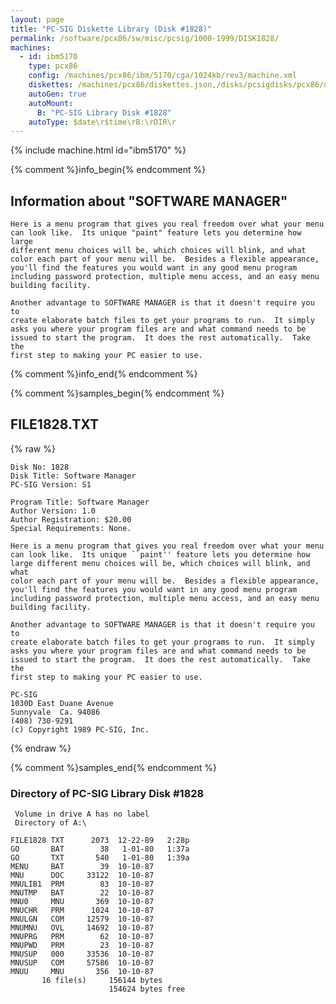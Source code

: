 ```yaml
---
layout: page
title: "PC-SIG Diskette Library (Disk #1828)"
permalink: /software/pcx86/sw/misc/pcsig/1000-1999/DISK1828/
machines:
  - id: ibm5170
    type: pcx86
    config: /machines/pcx86/ibm/5170/cga/1024kb/rev3/machine.xml
    diskettes: /machines/pcx86/diskettes.json,/disks/pcsigdisks/pcx86/diskettes.json
    autoGen: true
    autoMount:
      B: "PC-SIG Library Disk #1828"
    autoType: $date\r$time\rB:\rDIR\r
---
```


{% include machine.html id="ibm5170" %}

{% comment %}info_begin{% endcomment %}

## Information about "SOFTWARE MANAGER"

    Here is a menu program that gives you real freedom over what your menu
    can look like.  Its unique "paint" feature lets you determine how large
    different menu choices will be, which choices will blink, and what
    color each part of your menu will be.  Besides a flexible appearance,
    you'll find the features you would want in any good menu program
    including password protection, multiple menu access, and an easy menu
    building facility.
    
    Another advantage to SOFTWARE MANAGER is that it doesn't require you to
    create elaborate batch files to get your programs to run.  It simply
    asks you where your program files are and what command needs to be
    issued to start the program.  It does the rest automatically.  Take the
    first step to making your PC easier to use.
{% comment %}info_end{% endcomment %}

{% comment %}samples_begin{% endcomment %}

## FILE1828.TXT

{% raw %}
```
Disk No: 1828                                                           
Disk Title: Software Manager                                            
PC-SIG Version: S1                                                      
                                                                        
Program Title: Software Manager                                         
Author Version: 1.0                                                     
Author Registration: $20.00                                             
Special Requirements: None.                                             
                                                                        
Here is a menu program that gives you real freedom over what your menu  
can look like.  Its unique ``paint'' feature lets you determine how     
large different menu choices will be, which choices will blink, and what
color each part of your menu will be.  Besides a flexible appearance,   
you'll find the features you would want in any good menu program        
including password protection, multiple menu access, and an easy menu   
building facility.                                                      
                                                                        
Another advantage to SOFTWARE MANAGER is that it doesn't require you to 
create elaborate batch files to get your programs to run.  It simply    
asks you where your program files are and what command needs to be      
issued to start the program.  It does the rest automatically.  Take the 
first step to making your PC easier to use.                             
                                                                        
PC-SIG                                                                  
1030D East Duane Avenue                                                 
Sunnyvale  Ca. 94086                                                    
(408) 730-9291                                                          
(c) Copyright 1989 PC-SIG, Inc.                                         
```
{% endraw %}

{% comment %}samples_end{% endcomment %}

### Directory of PC-SIG Library Disk #1828

     Volume in drive A has no label
     Directory of A:\

    FILE1828 TXT      2073  12-22-89   2:28p
    GO       BAT        38   1-01-80   1:37a
    GO       TXT       540   1-01-80   1:39a
    MENU     BAT        39  10-10-87
    MNU      DOC     33122  10-10-87
    MNULIB1  PRM        83  10-10-87
    MNUTMP   BAT        22  10-10-87
    MNU0     MNU       369  10-10-87
    MNUCHR   PRM      1024  10-10-87
    MNULGN   COM     12579  10-10-87
    MNUMNU   OVL     14692  10-10-87
    MNUPRG   PRM        62  10-10-87
    MNUPWD   PRM        23  10-10-87
    MNUSUP   000     33536  10-10-87
    MNUSUP   COM     57586  10-10-87
    MNUU     MNU       356  10-10-87
           16 file(s)     156144 bytes
                          154624 bytes free
